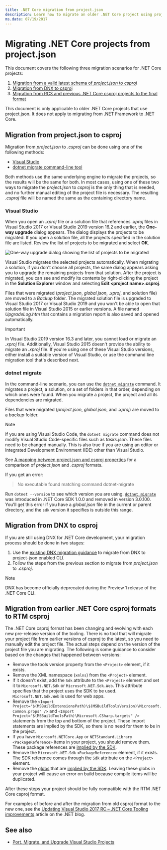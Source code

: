 ```yaml
---
title: .NET Core migration from project.json
description: Learn how to migrate an older .NET Core project using project.json
ms.date: 07/19/2017
---
```

# Migrating .NET Core projects from project.json

This document covers the following three migration scenarios for .NET Core projects:

1. [Migration from a valid latest schema of *project.json* to *csproj*](#migration-from-projectjson-to-csproj)
2. [Migration from DNX to csproj](#migration-from-dnx-to-csproj)
3. [Migration from RC3 and previous .NET Core csproj projects to the final format](#migration-from-earlier-net-core-csproj-formats-to-rtm-csproj)

This document is only applicable to older .NET Core projects that use project.json. It does not apply to migrating from .NET Framework to .NET Core.

## Migration from project.json to csproj

Migration from *project.json* to *.csproj* can be done using one of the following methods:

- [Visual Studio](#visual-studio)
- [dotnet migrate command-line tool](#dotnet-migrate)

Both methods use the same underlying engine to migrate the projects, so the results will be the same for both. In most cases, using one of these two ways to migrate the *project.json* to *csproj* is the only thing that is needed, and no further manual editing of the project file is necessary. The resulting *.csproj* file will be named the same as the containing directory name.

### Visual Studio

When you open an *.xproj* file or a solution file that references *.xproj* files in Visual Studio 2017 or Visual Studio 2019 version 16.2 and earlier, the **One-way upgrade** dialog appears. The dialog displays the projects to be migrated. If you open a solution file, all the projects specified in the solution file are listed. Review the list of projects to be migrated and select **OK**.

![One-way upgrade dialog showing the list of projects to be migrated](media/one-way-upgrade.jpg)

Visual Studio migrates the selected projects automatically. When migrating a solution, if you don't choose all projects, the same dialog appears asking you to upgrade the remaining projects from that solution. After the project is migrated, you can see and modify its contents by right-clicking the project in the **Solution Explorer** window and selecting **Edit \<project name>.csproj**.

Files that were migrated (*project.json*, *global.json*, *.xproj*, and solution file) are moved to a *Backup* folder. The migrated solution file is upgraded to Visual Studio 2017 or Visual Studio 2019 and you won't be able to open that solution file in Visual Studio 2015 or earlier versions. A file named *UpgradeLog.htm* that contains a migration report is also saved and opened automatically.

> [!IMPORTANT]
> In Visual Studio 2019 version 16.3 and later, you cannot load or migrate an *.xproj* file. Additionally, Visual Studio 2015 doesn't provide the ability to migrate an *.xproj* file. If you're using one of these Visual Studio versions, either install a suitable version of Visual Studio, or use the command line migration tool that's described next.

### dotnet migrate

In the command-line scenario, you can use the [`dotnet migrate`](../tools/dotnet-migrate.md) command. It migrates a project, a solution, or a set of folders in that order, depending on which ones were found. When you migrate a project, the project and all its dependencies are migrated.

Files that were migrated (*project.json*, *global.json*, and *.xproj*) are moved to a *backup* folder.

> [!NOTE]
> If you are using Visual Studio Code, the `dotnet migrate` command does not modify Visual Studio Code-specific files such as *tasks.json*. These files need to be changed manually.
> This is also true if you are using an editor or Integrated Development Environment (IDE) other than Visual Studio.

See [A mapping between project.json and csproj properties](../tools/project-json-to-csproj.md) for a comparison of *project.json* and *.csproj* formats.

If you get an error:

> No executable found matching command dotnet-migrate

Run `dotnet --version` to see which version you are using. [`dotnet migrate`](../tools/dotnet-migrate.md) was introduced in .NET Core SDK 1.0.0 and removed in version 3.0.100.
You'll get this error if you have a *global.json* file in the current or parent directory, and the `sdk` version it specifies is outside this range.

## Migration from DNX to csproj

If you are still using DNX for .NET Core development, your migration process should be done in two stages:

1. Use the [existing DNX migration guidance](from-dnx.md) to migrate from DNX to project-json enabled CLI.
2. Follow the steps from the previous section to migrate from *project.json* to *.csproj*.

> [!NOTE]
> DNX has become officially deprecated during the Preview 1 release of the .NET Core CLI.

## Migration from earlier .NET Core csproj formats to RTM csproj

The .NET Core csproj format has been changing and evolving with each new pre-release version of the tooling. There is no tool that will migrate your project file from earlier versions of csproj to the latest, so you need to manually edit the project file. The actual steps depend on the version of the project file you are migrating. The following is some guidance to consider based on the changes that happened between versions:

- Remove the tools version property from the `<Project>` element, if it exists.
- Remove the XML namespace (`xmlns`) from the `<Project>` element.
- If it doesn't exist, add the `Sdk` attribute to the `<Project>` element and set it to `Microsoft.NET.Sdk` or `Microsoft.NET.Sdk.Web`. This attribute specifies that the project uses the SDK to be used. `Microsoft.NET.Sdk.Web` is used for web apps.
- Remove the `<Import Project="$(MSBuildExtensionsPath)\$(MSBuildToolsVersion)\Microsoft.Common.props" />` and `<Import Project="$(MSBuildToolsPath)\Microsoft.CSharp.targets" />` statements from the top and bottom of the project. These import statements are implied by the SDK, so there is no need for them to be in the project.
- If you have `Microsoft.NETCore.App` or `NETStandard.Library` `<PackageReference>` items in your project, you should remove them. These package references are [implied by the SDK](https://aka.ms/sdkimplicitrefs).
- Remove the `Microsoft.NET.Sdk` `<PackageReference>` element, if it exists. The SDK reference comes through the `Sdk` attribute on the `<Project>` element.
- Remove the [globs](https://en.wikipedia.org/wiki/Glob_(programming)) that are [implied by the SDK](../project-sdk/overview.md#default-compilation-includes). Leaving these globs in your project will cause an error on build because compile items will be duplicated.

After these steps your project should be fully compatible with the RTM .NET Core csproj format.

For examples of before and after the migration from old csproj format to the new one, see the [Updating Visual Studio 2017 RC – .NET Core Tooling improvements](https://devblogs.microsoft.com/dotnet/updating-visual-studio-2017-rc-net-core-tooling-improvements/) article on the .NET blog.

## See also

- [Port, Migrate, and Upgrade Visual Studio Projects](/visualstudio/porting/port-migrate-and-upgrade-visual-studio-projects)
